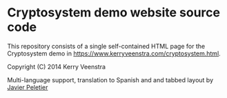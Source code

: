 # Cryptosystem demo website source code

This repository consists of a single self-contained HTML page for the Cryptosystem demo in https://www.kerryveenstra.com/cryptosystem.html.


Copyright (C) 2014 Kerry Veenstra 

Multi-language support, translation to Spanish and and tabbed layout by [Javier Peletier](https://github.com/jpeletier) 

